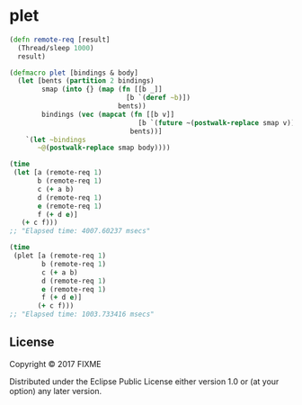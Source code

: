 # plet

```clojure
(defn remote-req [result]
  (Thread/sleep 1000)
  result)

(defmacro plet [bindings & body]
  (let [bents (partition 2 bindings)
        smap (into {} (map (fn [[b _]]
                             [b `(deref ~b)])
                           bents))
        bindings (vec (mapcat (fn [[b v]]
                                [b `(future ~(postwalk-replace smap v))])
                              bents))]
    `(let ~bindings
       ~@(postwalk-replace smap body))))

(time
 (let [a (remote-req 1)
       b (remote-req 1)
       c (+ a b)
       d (remote-req 1)
       e (remote-req 1)
       f (+ d e)]
   (+ c f)))
;; "Elapsed time: 4007.60237 msecs"

(time
 (plet [a (remote-req 1)
        b (remote-req 1)
        c (+ a b)
        d (remote-req 1)
        e (remote-req 1)
        f (+ d e)]
       (+ c f)))
;; "Elapsed time: 1003.733416 msecs"
```


## License

Copyright © 2017 FIXME

Distributed under the Eclipse Public License either version 1.0 or (at
your option) any later version.
